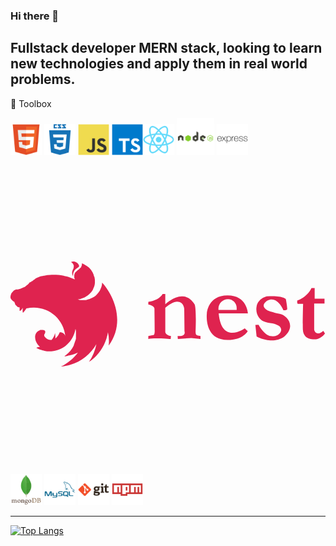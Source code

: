 ### Hi there 👋

Fullstack developer MERN stack, looking to learn new technologies and apply them in real world problems.
---

🧰 Toolbox

<img src="https://github.com/devicons/devicon/blob/master/icons/html5/html5-original.svg" alt="HTML" width="50" height="50"/> <img src="https://github.com/devicons/devicon/blob/master/icons/css3/css3-plain-wordmark.svg" alt="CSS" width="50" height="50"/> <img src="https://github.com/devicons/devicon/blob/master/icons/javascript/javascript-original.svg" alt="JavaScript" width="50" height="50"/> 
<img src="https://github.com/devicons/devicon/blob/master/icons/typescript/typescript-original.svg" alt="Typescript" width="50" height="50"/><img src="https://github.com/devicons/devicon/blob/master/icons/react/react-original.svg" alt="React" width="50" height="50"/> <img src="https://github.com/devicons/devicon/blob/master/icons/nodejs/nodejs-original-wordmark.svg" alt="NodeJS" width="60" height="60"/> <img src="https://github.com/devicons/devicon/blob/master/icons/express/express-original-wordmark.svg" alt="ExpressJS" width="50" height="50"/> 
<svg xmlns="http://www.w3.org/2000/svg" viewBox="0 0 128 128"><path fill="#DF234F" d="M25.7 44v.4c0 1-.3 1.1-.5 1.7-.3.7-.2 1.6.2 2.2 0 .1.1.2.1.2-.4-2.8 1.9-3.3 2.4-4.1 0-.8-.6-1.3-1.1-1.6-.5-.3-.9-.4-1.3-.4-.3 0-.6.1-.9.2.6.4.9.9 1.1 1.4z"/><path fill="#DF234F" d="M37.2 51v.4c0 .3-.1.5-.1.7-.1.2-.1.5-.2.7-.1.2-.2.5-.3.7-.1.2-.2.5-.3.7-.1.2-.3.4-.4.6-.1.2-.3.4-.5.6-.2.2-.3.4-.5.6l-.3.3c-.1.1-.2.1-.3.2-.2.2-.4.3-.6.4-.2.1-.4.3-.7.4-.2.1-.5.2-.7.3-.2.1-.5.2-.7.2-.2.1-.5.1-.7.2-.3 0-.5.1-.8.1h-1.3c-.3 0-.5-.1-.8-.1-.3 0-.5-.1-.7-.2.2 0 .5 0 .7-.1.3 0 .5-.1.7-.2.2-.1.5-.1.7-.2.2-.1.5-.2.7-.3.2-.1.4-.2.7-.4.2-.1.4-.3.6-.4.2-.2.4-.3.6-.5l.5-.5c.2-.2.3-.4.5-.6 0 0 0-.1.1-.1.1-.2.2-.4.3-.5.1-.2.2-.4.3-.7.1-.2.2-.5.3-.7.1-.2.1-.5.2-.7 0-.3.1-.5.1-.7v-.8-.5c0-.3-.1-.5-.1-.7 0-.3-.1-.5-.2-.7-.1-.2-.2-.5-.2-.7-.1-.2-.2-.5-.3-.7-.1-.2-.2-.4-.4-.7-.1-.2-.3-.4-.4-.6-.2-.2-.3-.4-.5-.6l-.3-.3c-.5-.4-1-.8-1.6-1.1-.1 0-.1-.1-.2-.1-.4-.2-.7-.4-1.1-.5v.6c0 .1 0 .2-.1.3 0 .1-.1.2-.1.3 0 .1-.1.2-.1.3l-.1.1s0 .1-.1.1c-.1.1-.1.2-.2.2l-.2.2-.2.2c-.2.2-.5.3-.7.5-.1.1-.2.1-.2.2l-.2.2-.2.2-.2.2c-.1.1-.1.2-.2.2 0 .1-.1.2-.1.3 0 .1-.1.2-.1.3 0 .1-.1.2-.1.3v1c0 .1 0 .2.1.3 0 .1.1.2.1.3 0 .1.1.1.1.2l-2.6-1c-.4-.1-.9-.2-1.3-.3-.2-.1-.5-.1-.7-.2-.7-.1-1.4-.2-2-.3h-.1c-.7-.1-1.3-.1-2-.1-.5 0-1 0-1.5.1-.7 0-1.4.1-2 .2-.2 0-.3.1-.5.1-.3.1-.7.1-1 .2-.2 0-.3.1-.5.1-.2.1-.3.1-.5.2-.1.1-.2.1-.4.2H11c-.1.1-.2.1-.3.2h-.1c-.1.1-.2.1-.3.2-.1 0-.2.1-.2.1s-.1 0-.1.1c-.1.1-.2.1-.3.2-.1.1-.2.1-.3.2-.1.1-.2.1-.2.2-.1 0-.1.1-.2.2-.1 0-.1.1-.2.1h-.1c-.1 0-.1.1-.2.1l-.2.2-.2.2c-.1-.2-.1-.2-.2-.1 0 0-.1 0-.1.1l-.2.2v.1l-.3.3c-.2.2-.4.4-.6.5-.2.2-.4.3-.6.5-.2.2-.4.3-.7.4-.2.1-.4.2-.7.3-.2.1-.5.2-.7.3-.5.1-1 .3-1.4.3h-.3c-.1 0-.2 0-.3.1 0 .1-.1.1-.2.1s-.2.1-.3.1c-.1.1-.2.1-.2.2-.1.1-.2.1-.2.2-.1.1-.2.1-.2.2l-.2.2c-.1.1-.1.2-.2.3-.1.1-.1.2-.2.3 0 .1-.1.2-.1.3 0 .1-.1.2-.1.3 0 .1 0 .2-.1.3v.8c0 .1 0 .1.1.2 0 .1.1.1.1.2s.1.1.1.2l.2.2.2.2c.3.2.3.3.7.5.1 0 .1.1.2.1v.1c0 .1 0 .2.1.3 0 .1.1.2.1.3 0 .1.1.1.1.2v.1c0 .1.1.2.1.2.1.1.1.2.2.2l.2.2.2.2.2.2c.1.1.2.1.2.1.1 0 .2.1.3.1h.4v1.4c.3.3.8-.4 1.3-1.2-.1.8-.1 1.7 0 1.9.1.3.8-.6 1.4-1.6 7.9-1.8 15.2 3.6 15.9 11.4-.1-1.2-1.6-1.9-2.3-1.7-.3.8-.9 1.9-1.8 2.5.1-.7 0-1.5-.1-2.2-.2 1-.7 2-1.4 2.8-1.1.1-2.1-.4-2.7-1.2l-.1-.1c0-.1-.1-.2-.1-.2 0-.1-.1-.2-.1-.2v-.2-.2c0-.1 0-.2.1-.2 0-.1 0-.2.1-.2 0-.1.1-.2.1-.2.2-.5.2-1-.2-1.2-.1 0-.1-.1-.2-.1h-.1-.1c-.1 0-.2 0-.2-.1h-1c-.1 0-.2 0-.2.1-.1 0-.1.1-.2.1s-.1.1-.2.1c-2.9 1.5-1.3 5.5.4 6.6-.7.1-1.4.3-1.5.4.5.3 1 .5 1.5.7.7.2 1.5.4 1.8.5.9.2 1.9.3 2.8.2 5-.3 9-4.1 9.8-9.1 0 .1 0 .2.1.3 0 .2.1.4.1.6V73.8c0 .1 0 .2-.1.3 0 .1 0 .2-.1.3 0 .1 0 .2-.1.3 0 .1-.1.2-.1.3 0 .1-.1.2-.1.3 0 .1-.1.2-.1.3 0 .1-.1.2-.1.3 0 .1-.1.2-.1.3 0 .1-.1.2-.1.3v.1c-.7 1.5-1.8 2.8-3.1 3.8-.1.1-.2.1-.3.2 0 0-.1 0-.1.1-.1.1-.2.1-.2.2v.1c.2 0 .3 0 .5-.1.3 0 .6-.1.9-.2.1 0 .2 0 .2-.1h.4c.1 0 .1 0 .2-.1 1.1-.3 2.2-.6 3.2-1.1-1.8 2.4-4.2 4.4-6.9 5.7 1.3-.1 2.6-.3 3.8-.7 4.5-1.3 8.3-4.4 10.6-8.4-.5 2.6-1.5 5-3 7.2 1.1-.7 2.1-1.5 3-2.5 2.5-2.6 4.1-5.9 4.7-9.5.4 1.8.5 3.6.3 5.4 7.8-10.8.4-22.5-2.7-25.6zM75.2 71c.4-10.3-.4-11.2-.4-11.2-4.5-7.3-11.9 0-11.9 0v-4.2h-1.1c-1.5 2.7-5.8 3.2-5.8 3.2v1.1c2.8.6 2.5 1.9 2.5 1.9s.1 6.7.1 8.8c0 2.1-.7 1.7-.7 1.7l-1.9.4v1.2c2-.6 9.1 0 9.1 0l.1-1.2c-2.1-.3-2.3-1.6-2.3-1.6v-9.9c1.9-1.7 3.7-2.3 3.7-2.3 3.7-.9 4 2.7 4 2.7l.1 9.1c.7 2.4-2.8 2-2.8 2l.1 1.2 5.5-.4 3.7.4v-1.2c-1.8-.3-1.9-.3-2-1.7zM88.2 56.2c-8 0-8.4 7.2-8.4 7.2s-1.4 10.9 8.4 10.9c6.3 0 8.2-3.6 8.2-3.6l-1.2-1.1s-9.4 6.8-10.6-6.1h11.9c-.1-.1-.3-7.3-8.3-7.3zm3.7 5.9h-7.4v-.5c0-2.1 1.7-3.9 3.9-3.9 1.9 0 3.5 1.6 3.5 3.5v.9zM109.4 63.7c-2.7-.5-4.5-1.2-4.5-1.2s-4.2-1.7-.5-4.2c4.1-2.1 6.5 3.9 6.5 3.9s.9.2 1.5-.3c.2-.6-.5-4.2-.5-4.2s-1.3-1.6-7.8-1.1c0 0-3.5.8-4.1 4.1-.6 3.3 1.5 5.1 1.5 5.1s.9 1.3 4 1.6c2.7.3 3.9 1.4 3.9 1.4s1.4 1.3-.1 2.9c-1.5 1.6-3.5 1-3.5 1s-2.3.1-5-4.6l-1.3.1.5 4.7s6.4 3.6 11.3 0c5-4.5.8-8.7-1.9-9.2zM127.1 70.6c-3.1 2.6-3.7-.5-3.7-.5V59.5h4.2v-2h-4v-4.3h-1.3c-1.8 3.8-5.8 5.1-5.8 5.1v.8c0 .5.4.5.4.5h2s-.2 7.7-.1 10.4 2 3.5 2 3.5 1.3.7 3.4.5c2.1-.2 3.6-2.3 3.6-2.3l-.7-1.1z"/></svg>
 <img src="https://github.com/devicons/devicon/blob/master/icons/mongodb/mongodb-original-wordmark.svg" alt="MongoDB" width="50" height="50"/> 
<img src="https://github.com/devicons/devicon/blob/master/icons/mysql/mysql-plain-wordmark.svg" alt="mysql" width="50" height="50"> <img src="https://github.com/devicons/devicon/blob/master/icons/git/git-original-wordmark.svg" alt="Git" width="50" height="50"/> <img src="https://github.com/devicons/devicon/blob/master/icons/npm/npm-original-wordmark.svg" alt="npm" width="50" height="50"/> 

---

[![Top Langs](https://github-readme-stats.vercel.app/api/top-langs/?username=dreyanfranco&hide=java,html,css&theme=radical&layout=compact)](https://github.com/anuraghazra/github-readme-stats)

<!--
**dreyanfranco/dreyanfranco** is a ✨ _special_ ✨ repository because its `README.md` (this file) appears on your GitHub profile.

Here are some ideas to get you started:

- 🔭 I’m currently working on ...
- 🌱 I’m currently learning ...
- 👯 I’m looking to collaborate on ...
- 🤔 I’m looking for help with ...
- 💬 Ask me about ...
- 📫 How to reach me: ...
- 😄 Pronouns: ...
- ⚡ Fun fact: ...
-->
